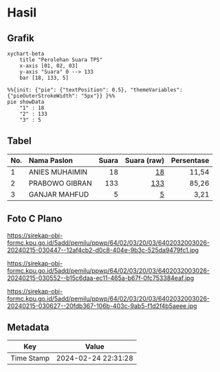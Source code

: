 # Hasil

## Grafik

```mermaid
xychart-beta
    title "Perolehan Suara TPS"
    x-axis [01, 02, 03]
    y-axis "Suara" 0 --> 133
    bar [18, 133, 5]
```

```mermaid
%%{init: {"pie": {"textPosition": 0.5}, "themeVariables": {"pieOuterStrokeWidth": "5px"}} }%%
pie showData
    "1" : 18
    "2" : 133
    "3" : 5
```

## Tabel

| No. | Nama Paslon    | Suara | Suara (raw) | Persentase |
|:--- |:-------------- | -----:| -----------:| ----------:|
| 1   | ANIES MUHAIMIN | 18    | [18][p-1]   | 11,54      |
| 2   | PRABOWO GIBRAN | 133   | [133][p-2]  | 85,26      |
| 3   | GANJAR MAHFUD  | 5     | [5][p-3]    | 3,21       |


[p-1]: https://github.com/gigit-pemilu/pemilu-2024-64-kalimantan-timur/blob/main/pilpres/hitung-suara/sub/64-kalimantan-timur/sub/02-kutai-kartanegara/sub/03-loa-janan/sub/2003-loa-janan-ulu/sub/026-tps/sub/paslon-1.txt
[p-2]: https://github.com/gigit-pemilu/pemilu-2024-64-kalimantan-timur/blob/main/pilpres/hitung-suara/sub/64-kalimantan-timur/sub/02-kutai-kartanegara/sub/03-loa-janan/sub/2003-loa-janan-ulu/sub/026-tps/sub/paslon-2.txt
[p-3]: https://github.com/gigit-pemilu/pemilu-2024-64-kalimantan-timur/blob/main/pilpres/hitung-suara/sub/64-kalimantan-timur/sub/02-kutai-kartanegara/sub/03-loa-janan/sub/2003-loa-janan-ulu/sub/026-tps/sub/paslon-3.txt

## Foto C Plano

https://sirekap-obj-formc.kpu.go.id/5add/pemilu/ppwp/64/02/03/20/03/6402032003026-20240215-030447--12af4cb2-d0c8-404e-9b3c-525da9479fc1.jpg

https://sirekap-obj-formc.kpu.go.id/5add/pemilu/ppwp/64/02/03/20/03/6402032003026-20240215-030552--b15c6daa-ec11-465a-b67f-0fc753384eaf.jpg

https://sirekap-obj-formc.kpu.go.id/5add/pemilu/ppwp/64/02/03/20/03/6402032003026-20240215-030627--20fdb367-106b-403c-9ab5-f1d2f4b5aeee.jpg


## Metadata

| Key        | Value               |
| ---------- | ------------------- |
| Time Stamp | 2024-02-24 22:31:28 |




